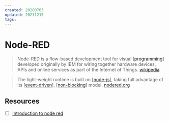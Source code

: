 ```yaml
---
created: 20200703
updated: 20211215
tags:
---
```


# Node-RED

> Node-RED is a flow-based development tool for visual [[programming]] developed originally by IBM for wiring together hardware devices, APIs and online services as part of the Internet of Things. [wikipedia][1]

> The light-weight runtime is built on [[node-js]], taking full advantage of its [[event-driven]], [[non-blocking]] model. [nodered.org][2]

## Resources

- [ ] [Introduction to node red](http://www.steves-internet-guide.com/node-red-overview/)

[1]: https://en.wikipedia.org/wiki/Node-RED
[2]: https://nodered.org/
[//begin]: # "Autogenerated link references for markdown compatibility"
[programming]: programming "Programming"
[node-js]: node-js "Node.js"
[event-driven]: event-driven "Event Driven"
[non-blocking]: non-blocking "Non Blocking"
[//end]: # "Autogenerated link references"

